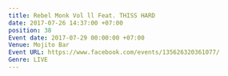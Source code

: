 ```yaml
---
title: Rebel Monk Vol ll Feat. THISS HARD
date: 2017-07-26 14:37:00 +07:00
position: 38
Event date: 2017-07-29 00:00:00 +07:00
Venue: Mojito Bar
Event URL: https://www.facebook.com/events/135626320361077/
Genre: LIVE
---
```


